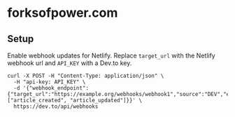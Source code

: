 # forksofpower.com

## Setup

Enable webhook updates for Netlify. Replace `target_url` with the Netlify webhook url and `API_KEY` with a Dev.to key.
```
curl -X POST -H "Content-Type: application/json" \
  -H "api-key: API_KEY" \
  -d '{"webhook_endpoint":{"target_url":"https://example.org/webhooks/webhook1","source":"DEV","events":["article_created", "article_updated"]}}' \
  https://dev.to/api/webhooks

```
